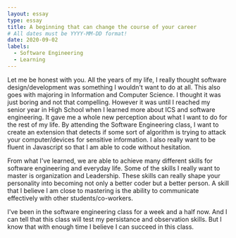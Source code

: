 ```yaml
---
layout: essay
type: essay
title: A beginning that can change the course of your career
# All dates must be YYYY-MM-DD format!
date: 2020-09-02
labels:
  - Software Engineering
  - Learning
---
```




Let me be honest with you. All the years of my life, I really thought software design/development was something I wouldn't want to do at all. This also goes with majoring in Information and Computer Science. I thought it was just boring and not that compelling. However it was until I reached my senior year in High School when I learned more about ICS and software engineering. It gave me a whole new perception about what I want to do for the rest of my life. By attending the Software Engineering class, I want to create an extension that detects if some sort of algorithm is trying to attack your computer/devices for sensitive information. I also really want to be fluent in Javascript so that I am able to code without hesitation. 



From what I've learned, we are able to achieve many different skills for software engineering and everyday life. Some of the skills I really want to master is organization and Leadership. These skills can really shape your personality into becoming not only a better coder but a better person. A skill that I believe I am close to mastering is the ability to communicate effectively with other students/co-workers. 


I've been in the software engineering class for a week and a half now. And I can tell that this class will test my persistance and observation skills. But I know that with enough time I believe I can succeed in this class. 

